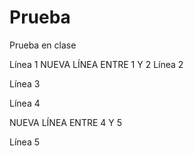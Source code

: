 # Prueba
Prueba en clase

Línea 1
NUEVA LÍNEA ENTRE 1 Y 2
Línea 2

Línea 3

Línea 4

NUEVA LÍNEA ENTRE 4 Y 5

Línea 5
